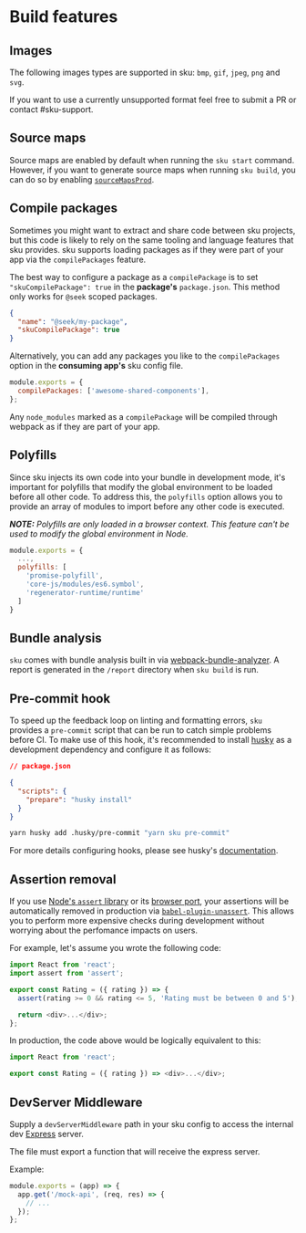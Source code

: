# Build features

## Images

The following images types are supported in sku:
`bmp`, `gif`, `jpeg`, `png` and `svg`.

If you want to use a currently unsupported format feel free to submit a PR or contact #sku-support.

## Source maps

Source maps are enabled by default when running the `sku start` command.
However, if you want to generate source maps when running `sku build`, you can do so by enabling [`sourceMapsProd`](./docs/configuration#sourcemapsprod).

## Compile packages

Sometimes you might want to extract and share code between sku projects, but this code is likely to rely on the same tooling and language features that sku provides.
sku supports loading packages as if they were part of your app via the `compilePackages` feature.

The best way to configure a package as a `compilePackage` is to set `"skuCompilePackage": true` in the **package's** `package.json`.
This method only works for `@seek` scoped packages.

```json
{
  "name": "@seek/my-package",
  "skuCompilePackage": true
}
```

Alternatively, you can add any packages you like to the `compilePackages` option in the **consuming app's** sku config file.

```js
module.exports = {
  compilePackages: ['awesome-shared-components'],
};
```

Any `node_modules` marked as a `compilePackage` will be compiled through webpack as if they are part of your app.

## Polyfills

Since sku injects its own code into your bundle in development mode, it's important for polyfills that modify the global environment to be loaded before all other code. To address this, the `polyfills` option allows you to provide an array of modules to import before any other code is executed.

_**NOTE:** Polyfills are only loaded in a browser context. This feature can't be used to modify the global environment in Node._

```js
module.exports = {
  ...,
  polyfills: [
    'promise-polyfill',
    'core-js/modules/es6.symbol',
    'regenerator-runtime/runtime'
  ]
}
```

## Bundle analysis

`sku` comes with bundle analysis built in via [webpack-bundle-analyzer](https://www.npmjs.com/package/webpack-bundle-analyzer). A report is generated in the `/report` directory when `sku build` is run.

## Pre-commit hook

To speed up the feedback loop on linting and formatting errors, `sku` provides a `pre-commit` script that can be run to catch simple problems before CI.
To make use of this hook, it's recommended to install [husky](https://www.npmjs.com/package/husky) as a development dependency and configure it as follows:

```json
// package.json

{
  "scripts": {
    "prepare": "husky install"
  }
}
```

```sh
yarn husky add .husky/pre-commit "yarn sku pre-commit"
```

For more details configuring hooks, please see husky's [documentation](https://typicode.github.io/husky/#create-a-hook).

## Assertion removal

If you use [Node's `assert` library](https://nodejs.org/api/assert.html) or its [browser port](https://www.npmjs.com/package/assert), your assertions will be automatically removed in production via [`babel-plugin-unassert`](https://github.com/unassert-js/babel-plugin-unassert).
This allows you to perform more expensive checks during development without worrying about the perfomance impacts on users.

For example, let's assume you wrote the following code:

```js
import React from 'react';
import assert from 'assert';

export const Rating = ({ rating }) => {
  assert(rating >= 0 && rating <= 5, 'Rating must be between 0 and 5');

  return <div>...</div>;
};
```

In production, the code above would be logically equivalent to this:

```js
import React from 'react';

export const Rating = ({ rating }) => <div>...</div>;
```

## DevServer Middleware

Supply a `devServerMiddleware` path in your sku config to access the internal dev [Express] server.

The file must export a function that will receive the express server.

Example:

```js
module.exports = (app) => {
  app.get('/mock-api', (req, res) => {
    // ...
  });
};
```

[express]: http://expressjs.com/
